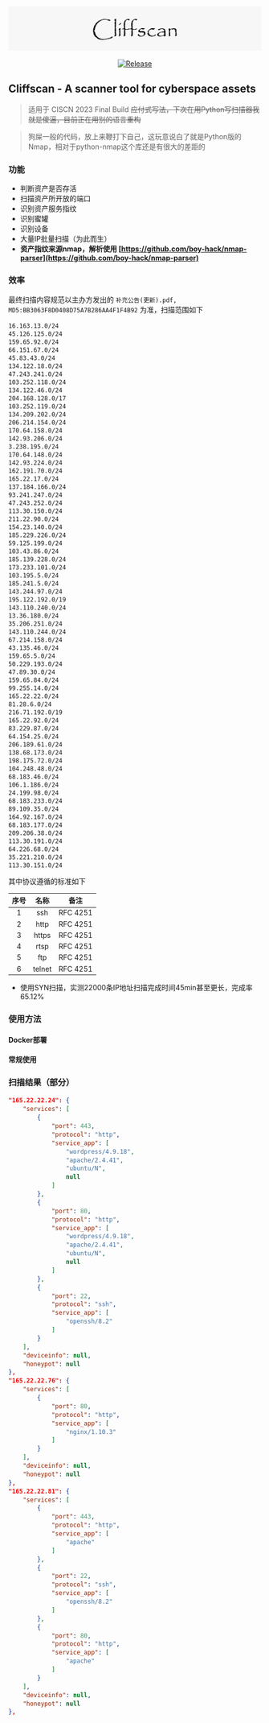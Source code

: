![](./assets/Cliffscan.png)

<p align="center">
    <a href="https://github.com/icecliffs/Cliffscan"><img alt="Release" src="https://img.shields.io/badge/IceCliffs-Cliffscan-green"></a>
</p>

## Cliffscan - A scanner tool for cyberspace assets

> 适用于 CISCN 2023 Final Build ~~应付式写法，下次在用Python写扫描器我就是傻逼，目前正在用别的语言重构~~

> 狗屎一般的代码，放上来鞭打下自己，这玩意说白了就是Python版的Nmap，相对于python-nmap这个库还是有很大的差距的

### 功能

- 判断资产是否存活
- 扫描资产所开放的端口
- 识别资产服务指纹
- 识别蜜罐
- 识别设备
- 大量IP批量扫描（为此而生）
- **资产指纹来源nmap，解析使用 [https://github.com/boy-hack/nmap-parser](https://github.com/boy-hack/nmap-parser)**

### 效率

最终扫描内容规范以主办方发出的 `补充公告(更新).pdf, MD5:BB3063F8D0408D75A7B286AA4F1F4B92` 为准，扫描范围如下

```
16.163.13.0/24
45.126.125.0/24
159.65.92.0/24
66.151.67.0/24
45.83.43.0/24
134.122.18.0/24
47.243.241.0/24
103.252.118.0/24
134.122.46.0/24
204.168.128.0/17
103.252.119.0/24
134.209.202.0/24
206.214.154.0/24
170.64.158.0/24
142.93.206.0/24
3.238.195.0/24
170.64.148.0/24
142.93.224.0/24
162.191.70.0/24
165.22.17.0/24
137.184.166.0/24
93.241.247.0/24
47.243.252.0/24
113.30.150.0/24
211.22.90.0/24
154.23.140.0/24
185.229.226.0/24
59.125.199.0/24
103.43.86.0/24
185.139.228.0/24
173.233.101.0/24
103.195.5.0/24
185.241.5.0/24
143.244.97.0/24
195.122.192.0/19
143.110.240.0/24
13.36.180.0/24
35.206.251.0/24
143.110.244.0/24
67.214.158.0/24
43.135.46.0/24
159.65.5.0/24
50.229.193.0/24
47.89.30.0/24
159.65.84.0/24
99.255.14.0/24
165.22.22.0/24
81.28.6.0/24
216.71.192.0/19
165.22.92.0/24
83.229.87.0/24
64.154.25.0/24
206.189.61.0/24
138.68.173.0/24
198.175.72.0/24
104.248.48.0/24
68.183.46.0/24
106.1.186.0/24
24.199.98.0/24
68.183.233.0/24
89.109.35.0/24
164.92.167.0/24
68.183.177.0/24
209.206.38.0/24
113.30.191.0/24
64.226.68.0/24
35.221.210.0/24
113.30.151.0/24
```

其中协议遵循的标准如下

| 序号 | 名称 | 备注 |
| :--: | :--: | :--: |
| 1 | ssh | RFC 4251 |
| 2 | http | RFC 4251 |
| 3 | https | RFC 4251 |
| 4 | rtsp | RFC 4251 |
| 5 | ftp | RFC 4251 |
| 6 | telnet | RFC 4251 |

- 使用SYN扫描，实测22000条IP地址扫描完成时间45min甚至更长，完成率65.12%

### 使用方法

#### Docker部署



#### 常规使用


### 扫描结果（部分）

```json
"165.22.22.24": {
    "services": [
        {
            "port": 443,
            "protocol": "http",
            "service_app": [
                "wordpress/4.9.18",
                "apache/2.4.41",
                "ubuntu/N",
                null
            ]
        },
        {
            "port": 80,
            "protocol": "http",
            "service_app": [
                "wordpress/4.9.18",
                "apache/2.4.41",
                "ubuntu/N",
                null
            ]
        },
        {
            "port": 22,
            "protocol": "ssh",
            "service_app": [
                "openssh/8.2"
            ]
        }
    ],
    "deviceinfo": null,
    "honeypot": null
},
"165.22.22.76": {
    "services": [
        {
            "port": 80,
            "protocol": "http",
            "service_app": [
                "nginx/1.10.3"
            ]
        }
    ],
    "deviceinfo": null,
    "honeypot": null
},
"165.22.22.81": {
    "services": [
        {
            "port": 443,
            "protocol": "http",
            "service_app": [
                "apache"
            ]
        },
        {
            "port": 22,
            "protocol": "ssh",
            "service_app": [
                "openssh/8.2"
            ]
        },
        {
            "port": 80,
            "protocol": "http",
            "service_app": [
                "apache"
            ]
        }
    ],
    "deviceinfo": null,
    "honeypot": null
},
```
